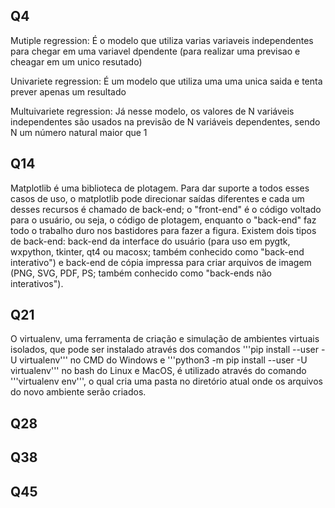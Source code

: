 Q4
 - 
Mutiple regression:
É o modelo que utiliza varias variaveis independentes para chegar em uma variavel dpendente (para realizar uma previsao e cheagar em um unico resutado)

Univariete regression:
É um modelo que utiliza uma uma unica saida e tenta prever apenas um resultado

Multuivariete regression:
Já nesse modelo, os valores de N variáveis independentes são usados na previsão de N variáveis dependentes, sendo N  um número natural maior que 1

Q14
 -
Matplotlib é uma biblioteca de plotagem.
Para dar suporte a todos esses casos de uso, o matplotlib pode direcionar saídas diferentes e cada um desses recursos é chamado de back-end; o "front-end" é o código voltado para o usuário, ou seja, o código de plotagem, enquanto o "back-end" faz todo o trabalho duro nos bastidores para fazer a figura. Existem dois tipos de back-end: back-end da interface do usuário (para uso em pygtk, wxpython, tkinter, qt4 ou macosx; também conhecido como "back-end interativo") e back-end de cópia impressa para criar arquivos de imagem (PNG, SVG, PDF, PS; também conhecido como "back-ends não interativos").

Q21
  -
O virtualenv, uma ferramenta de criação e simulação de ambientes virtuais isolados, que pode ser instalado através dos comandos '''pip install --user -U virtualenv''' no CMD do Windows e '''python3 -m pip install --user -U virtualenv''' no bash do Linux e MacOS, é utilizado através do comando '''virtualenv env''', o qual cria uma pasta no diretório atual onde os arquivos do novo ambiente serão criados.

Q28
  -

Q38
  -

Q45
  -

